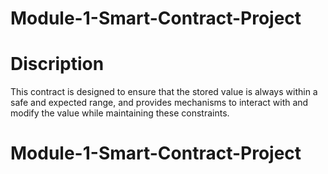 # Module-1-Smart-Contract-Project

# Discription
This contract is designed to ensure that the stored value is always within a safe and expected range, and provides mechanisms to interact with and modify the value while maintaining these constraints.
# Module-1-Smart-Contract-Project


